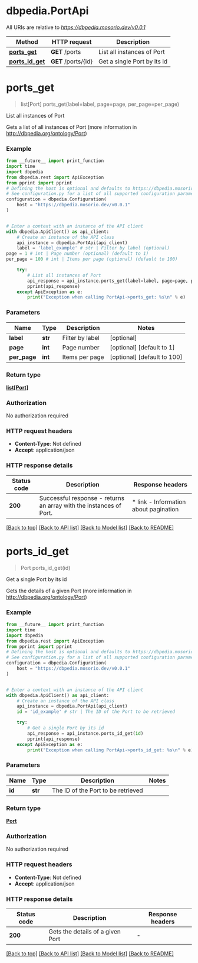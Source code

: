 # dbpedia.PortApi

All URIs are relative to *https://dbpedia.mosorio.dev/v0.0.1*

Method | HTTP request | Description
------------- | ------------- | -------------
[**ports_get**](PortApi.md#ports_get) | **GET** /ports | List all instances of Port
[**ports_id_get**](PortApi.md#ports_id_get) | **GET** /ports/{id} | Get a single Port by its id


# **ports_get**
> list[Port] ports_get(label=label, page=page, per_page=per_page)

List all instances of Port

Gets a list of all instances of Port (more information in http://dbpedia.org/ontology/Port)

### Example

```python
from __future__ import print_function
import time
import dbpedia
from dbpedia.rest import ApiException
from pprint import pprint
# Defining the host is optional and defaults to https://dbpedia.mosorio.dev/v0.0.1
# See configuration.py for a list of all supported configuration parameters.
configuration = dbpedia.Configuration(
    host = "https://dbpedia.mosorio.dev/v0.0.1"
)


# Enter a context with an instance of the API client
with dbpedia.ApiClient() as api_client:
    # Create an instance of the API class
    api_instance = dbpedia.PortApi(api_client)
    label = 'label_example' # str | Filter by label (optional)
page = 1 # int | Page number (optional) (default to 1)
per_page = 100 # int | Items per page (optional) (default to 100)

    try:
        # List all instances of Port
        api_response = api_instance.ports_get(label=label, page=page, per_page=per_page)
        pprint(api_response)
    except ApiException as e:
        print("Exception when calling PortApi->ports_get: %s\n" % e)
```

### Parameters

Name | Type | Description  | Notes
------------- | ------------- | ------------- | -------------
 **label** | **str**| Filter by label | [optional] 
 **page** | **int**| Page number | [optional] [default to 1]
 **per_page** | **int**| Items per page | [optional] [default to 100]

### Return type

[**list[Port]**](Port.md)

### Authorization

No authorization required

### HTTP request headers

 - **Content-Type**: Not defined
 - **Accept**: application/json

### HTTP response details
| Status code | Description | Response headers |
|-------------|-------------|------------------|
**200** | Successful response - returns an array with the instances of Port. |  * link - Information about pagination <br>  |

[[Back to top]](#) [[Back to API list]](../README.md#documentation-for-api-endpoints) [[Back to Model list]](../README.md#documentation-for-models) [[Back to README]](../README.md)

# **ports_id_get**
> Port ports_id_get(id)

Get a single Port by its id

Gets the details of a given Port (more information in http://dbpedia.org/ontology/Port)

### Example

```python
from __future__ import print_function
import time
import dbpedia
from dbpedia.rest import ApiException
from pprint import pprint
# Defining the host is optional and defaults to https://dbpedia.mosorio.dev/v0.0.1
# See configuration.py for a list of all supported configuration parameters.
configuration = dbpedia.Configuration(
    host = "https://dbpedia.mosorio.dev/v0.0.1"
)


# Enter a context with an instance of the API client
with dbpedia.ApiClient() as api_client:
    # Create an instance of the API class
    api_instance = dbpedia.PortApi(api_client)
    id = 'id_example' # str | The ID of the Port to be retrieved

    try:
        # Get a single Port by its id
        api_response = api_instance.ports_id_get(id)
        pprint(api_response)
    except ApiException as e:
        print("Exception when calling PortApi->ports_id_get: %s\n" % e)
```

### Parameters

Name | Type | Description  | Notes
------------- | ------------- | ------------- | -------------
 **id** | **str**| The ID of the Port to be retrieved | 

### Return type

[**Port**](Port.md)

### Authorization

No authorization required

### HTTP request headers

 - **Content-Type**: Not defined
 - **Accept**: application/json

### HTTP response details
| Status code | Description | Response headers |
|-------------|-------------|------------------|
**200** | Gets the details of a given Port |  -  |

[[Back to top]](#) [[Back to API list]](../README.md#documentation-for-api-endpoints) [[Back to Model list]](../README.md#documentation-for-models) [[Back to README]](../README.md)

